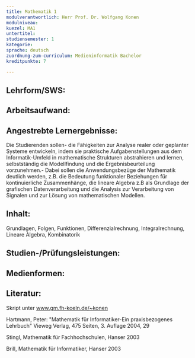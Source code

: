 ```yaml
---
title: Mathematik 1
modulverantwortlich: Herr Prof. Dr. Wolfgang Konen
modulniveau:
kuezel: MA1
untertitel:
studiensemester: 1
kategorie:
sprache: deutsch
zuordnung-zum-curriculum: Medieninformatik Bachelor
kreditpunkte: 7

---
```


## Lehrform/SWS:


## Arbeitsaufwand:

## Angestrebte Lernergebnisse:
Die Studierenden sollen- die Fähigkeiten zur Analyse realer oder geplanter Systeme entwickeln, indem sie praktische Aufgabenstellungen aus dem Informatik-Umfeld in mathematische Strukturen abstrahieren und lernen, selbstständig  die Modellfindung und die Ergebnisbeurteilung vorzunehmen.- Dabei sollen die Anwendungsbezüge der Mathematik deutlich werden, z.B. die Bedeutung funktionaler Beziehungen für kontinuierliche Zusammenhänge, die lineare Algebra z.B als Grundlage der grafischen Datenverarbeitung und die Analysis zur Verarbeitung von Signalen und zur Lösung von mathematischen Modellen.

## Inhalt:
Grundlagen, Folgen, Funktionen, Differenzialrechnung, Integralrechnung, Lineare Algebra, Kombinatorik

## Studien-/Prüfungsleistungen:


## Medienformen:


## Literatur:
Skript unter www.gm.fh-koeln.de/~konen

Hartmann, Peter: "Mathematik für Informatiker-Ein praxisbezogenes Lehrbuch" Vieweg Verlag, 475 Seiten, 3. Auflage 2004, 29 

Stingl, Mathematik für Fachhochschulen, Hanser 2003

Brill, Mathematik für Informatiker, Hanser 2003

